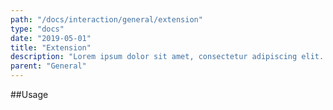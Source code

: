 ```yaml
---
path: "/docs/interaction/general/extension"
type: "docs"
date: "2019-05-01"
title: "Extension"
description: "Lorem ipsum dolor sit amet, consectetur adipiscing elit. Nunc tempus laoreet leo sit amet iaculis."
parent: "General"
---
```


##Usage

<demo>
  <div class="demo_item" data-iframe="demos/docs/interaction/general/jumptocontent" data-name="jumptocontent">
  </div>
</demo>
